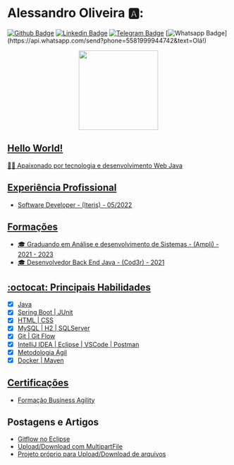 # Alessandro Oliveira 🅰️:


[![Github Badge](https://img.shields.io/badge/-Github-000?style=flat-square&logo=Github&logoColor=white&link=https://github.com/alessandros-o/)](https://github.com/alessandros-o/)
[![Linkedin Badge](https://img.shields.io/badge/-LinkedIn-blue?style=flat-square&logo=Linkedin&logoColor=white&link=https://www.linkedin.com/in/alessandros-oliveira/)](https://www.linkedin.com/in/alessandros-oliveira/)
[![Telegram Badge](https://img.shields.io/badge/-Telegram-1ca0f1?style=flat-square&labelColor=1ca0f1&logo=telegram&logoColor=white&link=https://t.me/alessandros_o)](https://t.me/alessandros_o)
[![Whatsapp Badge](https://img.shields.io/badge/-Whatsapp-4CA143?style=flat-square&labelColor=4CA143&logo=whatsapp&logoColor=white&link=https://api.whatsapp.com/send?phone=5581999944742&text=Olá!)](https://api.whatsapp.com/send?phone=5581999944742&text=Olá!)

<div align="center">
  <a href="https://github.com/alessandros-o">
  <img height="180em" src="https://github-readme-stats.vercel.app/api/top-langs/?username=alessandros-o&layout=compact&langs_count=7&theme=dark"/>
</div>

## Hello World!
:man_technologist: Apaixonado por tecnologia e desenvolvimento Web Java

## Experiência Profissional
- Software Developer - (Iteris) - 05/2022

## Formações
- 🎓 Graduando em Análise e desenvolvimento de Sistemas - (Ampli) - 2021 - 2023
- 🎓 Desenvolvedor Back End Java - (Cod3r) - 2021


## :octocat:  Principais Habilidades
- [x] Java
- [x] Spring Boot | JUnit
- [x] HTML | CSS
- [x] MySQL | H2 | SQLServer
- [x] Git | Git Flow
- [x] IntelliJ IDEA | Eclipse | VSCode | Postman 
- [x] Metodologia Ágil
- [x] Docker | Maven

## Certificações
- [Formação Business Agility](https://cursos.alura.com.br/degree/certificate/e9ecd7da-bd2d-41de-9ac1-1e3c8409a970)


## Postagens e Artigos
- [Gitflow no Eclipse](https://www.linkedin.com/posts/alessandros-oliveira_java-developer-backenddeveloper-activity-6901635985483132928-IgxK)
- [Upload/Download com MultipartFile](https://www.linkedin.com/posts/alessandros-oliveira_java-backenddeveloper-backend-activity-6897613693039775744-e04i)
- [Projeto próprio para Upload/Download de arquivos](https://www.linkedin.com/posts/alessandros-oliveira_devaos40-java-tecnologia-activity-6897245742239739904-epWV)

